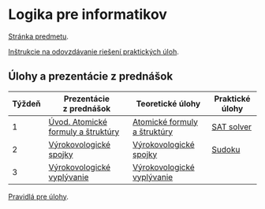 Logika pre informatikov
========================

[Stránka predmetu](https://dai.fmph.uniba.sk/w/Course:Mathematics_4/sk).

[Inštrukcie na odovzdávanie riešení praktických úloh](docs/odovzdavanie.md).

Úlohy a prezentácie z prednášok
-------------------------------

| Týždeň | Prezentácie z prednášok | Teoretické úlohy | Praktické úlohy |
|--------|-----------|------------------|-----------------|
| 1 | [Úvod. Atomické formuly a štruktúry](prednasky/pr01.pdf) | [Atomické formuly a štruktúry](teoreticke/tu01.pdf) | [SAT solver](prakticke/pu01) |
| 2 | [Výrokovologické spojky](prednasky/pr02.pdf) | [Výrokovologické spojky](teoreticke/tu02.pdf) | [Sudoku](prakticke/pu02) |
| 3 | [Výrokovologické vyplývanie](prednasky/pr03.pdf) | [Výrokovologické vyplývanie](teoreticke/tu03.pdf) | |

[Pravidlá pre úlohy](http://dai.fmph.uniba.sk/w/Course:Mathematics_4/sk#pravidla-uloh).
